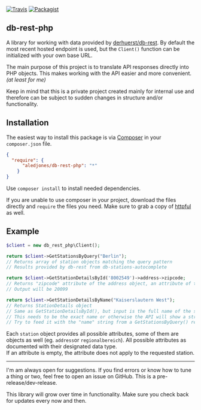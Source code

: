 [![Travis](https://img.shields.io/travis/aledjones/db-rest-php.svg?style=for-the-badge)](https://travis-ci.org/aledjones/db-rest-php)
[![Packagist](https://img.shields.io/packagist/vpre/aledjones/db-rest-php.svg?style=for-the-badge)](https://packagist.org/packages/aledjones/db-rest-php)  

db-rest-php
-----------

A library for working with data provided by [derhuerst/db-rest](https://github.com/derhuerst/db-rest).
By default the most recent hosted endpoint is used, but the ``Client()`` function can be initialized with your own base
URL.  

The main purpose of this project is to translate API responses directly into PHP objects. This makes working with the
API easier and more convenient. _(at least for me)_

Keep in mind that this is a private project created mainly for internal use and therefore can be subject to sudden
changes in structure and/or functionality.

## Installation
The easiest way to install this package is via [Composer](http://getcomposer.org/) in your ``composer.json`` file.

```json
{
  "require": {
      "aledjones/db-rest-php": "*"
    }
}
```
Use `composer install` to install needed dependencies.

If you are unable to use composer in your project, download the files directly and ``require`` the files you need. Make
sure to grab a copy of [httpful](http://phphttpclient.com/) as well.  

## Example

```php
$client = new db_rest_php\Client();

return $client->GetStationsByQuery("Berlin");
// Returns array of station objects matching the query pattern
// Results provided by db-rest from db-stations-autocomplete

return $client->GetStationDetailsById('8002549')->address->zipcode;
// Returns "zipcode" attribute of the address object, an attribute of the StationDetails object
// Output will be 20099

return $client->GetStationDetailsByName("Kaiserslautern West");
// Returns StationDetails object
// Same as GetStationDetailsById(), but input is the full name of the station as string.
// This needs to be the exact name or otherwise the API will show a strange behavior (illegal json).
// Try to feed it with the "name" string from a GetStationsByQuery() result.
```

Each ``station`` object provides all possible attributes, some of them are objects as well (eg. `address`or
`regionalbereich`). All possible attributes as documented with their designated data type.  
If an attribute is empty, the attribute does not apply to the requested station.  

---
I'm am always open for suggestions. If you find errors or know how to tune a thing or two, feel free to open an
issue on GitHub.  This is a pre-release/dev-release.

This library will grow over time in functionality. Make sure you check back for updates every now and then.
